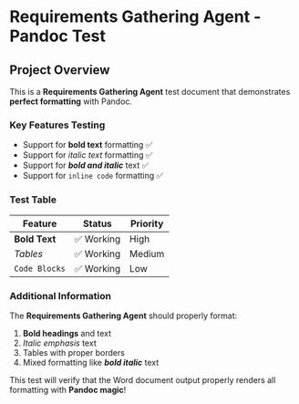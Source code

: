 # Requirements Gathering Agent - Pandoc Test

## Project Overview

This is a **Requirements Gathering Agent** test document that demonstrates **perfect formatting** with Pandoc.

### Key Features Testing

- Support for **bold text** formatting ✅
- Support for *italic text* formatting ✅  
- Support for ***bold and italic*** text ✅
- Support for `inline code` formatting ✅

### Test Table

| Feature | Status | Priority |
|---------|--------|----------|
| **Bold Text** | ✅ Working | High |
| *Tables* | ✅ Working | Medium |
| `Code Blocks` | ✅ Working | Low |

### Additional Information

The **Requirements Gathering Agent** should properly format:

1. **Bold headings** and text
2. *Italic emphasis* text
3. Tables with proper borders
4. Mixed formatting like ***bold italic*** text

This test will verify that the Word document output properly renders all formatting with **Pandoc magic**!
